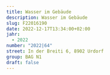 ```yaml
---
title: Wasser im Gebäude
description: Wasser im Gebäude
slug: F22016190
date: 2022-12-17T13:34:00+02:00
jahr:
  - 2022
number: "2022|64"
street: In der Breiti 6, 8902 Urdorf
group: BAG N1
draft: false
---
```

